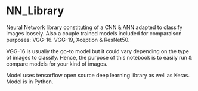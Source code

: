 # NN_Library
Neural Network library constituting of a CNN &amp; ANN adapted to classify images loosely.
Also a couple trained models included for comparaison purposes: VGG-16. VGG-19, Xception & ResNet50.

VGG-16 is usually the go-to model but it could vary depending on the type of images to classify.
Hence, the purpose of this notebook is to easily run & compare models for your kind of images.

Model uses tensorflow open source deep learning library as well as Keras.
Model is in Python.
